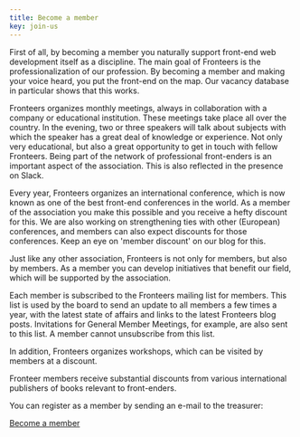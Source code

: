 ```yaml
---
title: Become a member
key: join-us
---
```

First of all, by becoming a member you naturally support front-end web development itself as a discipline. The main goal of Fronteers is the professionalization of our profession. By becoming a member and making your voice heard, you put the front-end on the map. Our vacancy database in particular shows that this works.

Fronteers organizes monthly meetings, always in collaboration with a company or educational institution. These meetings take place all over the country. In the evening, two or three speakers will talk about subjects with which the speaker has a great deal of knowledge or experience. Not only very educational, but also a great opportunity to get in touch with fellow Fronteers. Being part of the network of professional front-enders is an important aspect of the association. This is also reflected in the presence on Slack.

Every year, Fronteers organizes an international conference, which is now known as one of the best front-end conferences in the world. As a member of the association you make this possible and you receive a hefty discount for this. We are also working on strengthening ties with other (European) conferences, and members can also expect discounts for those conferences. Keep an eye on 'member discount' on our blog for this.

Just like any other association, Fronteers is not only for members, but also by members. As a member you can develop initiatives that benefit our field, which will be supported by the association.

Each member is subscribed to the Fronteers mailing list for members. This list is used by the board to send an update to all members a few times a year, with the latest state of affairs and links to the latest Fronteers blog posts. Invitations for General Member Meetings, for example, are also sent to this list. A member cannot unsubscribe from this list.

In addition, Fronteers organizes workshops, which can be visited by members at a discount.

Fronteer members receive substantial discounts from various international publishers of books relevant to front-enders.

You can register as a member by sending an e-mail to the treasurer:

<a href="mailto:penningmeester@fronteers.nl?subject=Ik%20wil%20lid%20worden%20van%20Fronteers&body=Naam%3A%0AAdres%3A%0AE-mailadres%3A%0ATelefoonnummer%3A%0A%0ABen%20je%20student%3F%20%0AZou%20je%20ons%20willen%20helpen%20door%20middel%20van%20vrijwilligersinzet%3F%0A%0AHoe%20heb%20je%20over%20Fronteers%20gehoord%3F%3A%0A%0AWat%20zijn%20je%20verwachtingen%20van%20Fronteers%3F%3A%0A%0AHeb%20je%20nog%20andere%20opmerkingen%3F%3A%0A%0AWil%20je%20je%20abonneren%20op%20onze%20nieuwsbrief%3F%20ja%2Fnee%0A%0AWil%20je%20zichtbaar%20op%20de%20ledenlijst%20komen%3F%20ja%2Fnee%0A%0AWelke%20taal%3A%20Nederlands%2FEngels%20" class="button button-greater-than">Become a member</a>
